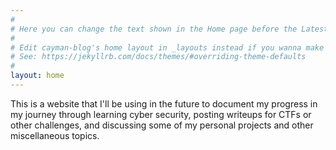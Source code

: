 ```yaml
---
#
# Here you can change the text shown in the Home page before the Latest Posts section.
#
# Edit cayman-blog's home layout in _layouts instead if you wanna make some changes
# See: https://jekyllrb.com/docs/themes/#overriding-theme-defaults
#
layout: home
---
```

<link rel="icon" href="/favicon.ico" type="image/x-icon" />

This is a website that I'll be using in the future to document my progress in my journey through learning cyber security, posting writeups for CTFs or other challenges, and discussing some of my personal projects and other miscellaneous topics.
